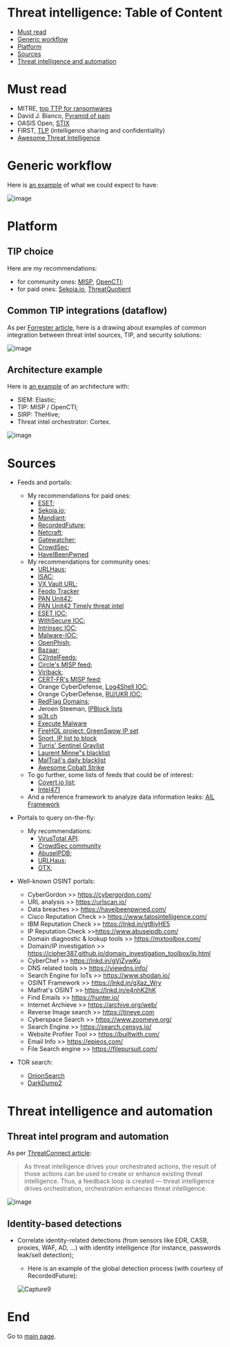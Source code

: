 # Threat intelligence: Table of Content

* [Must read](https://github.com/cyb3rxp/awesome-soc/blob/main/threat_intelligence.md#must-read)
* [Generic workflow](https://github.com/cyb3rxp/awesome-soc/blob/main/threat_intelligence.md#generic-workflow)
* [Platform](https://github.com/cyb3rxp/awesome-soc/blob/main/threat_intelligence.md#platform)
* [Sources](https://github.com/cyb3rxp/awesome-soc/blob/main/threat_intelligence.md#sources)
* [Threat intelligence and automation](https://github.com/cyb3rxp/awesome-soc/blob/main/threat_intelligence.md#threat-intelligence-and-automation)


# Must read

* MITRE, [top TTP for ransomwares](https://top-attack-techniques.mitre-engenuity.org/)
* David J. Bianco, [Pyramid of pain](https://detect-respond.blogspot.com/2013/03/the-pyramid-of-pain.html)
* OASIS Open, [STIX](https://oasis-open.github.io/cti-documentation/stix/intro.html)
* FIRST, [TLP](https://www.first.org/tlp/) (intelligence sharing and confidentiality)
* [Awesome Threat Intelligence](https://github.com/hslatman/awesome-threat-intelligence) 

# Generic workflow

Here is [an example](https://www.erdalozkaya.com/cyber-threat-intelligence/) of what we could expect to have:

![image](https://user-images.githubusercontent.com/16035152/204064894-943ad4e9-c1f6-4e5e-a7d8-ac5eb22f13fe.png)


# Platform
## TIP choice 
Here are my recommendations:
* for community ones: [MISP](https://www.misp-project.org/), [OpenCTI](https://www.filigran.io/en/products/opencti/);
* for paid ones: [Sekoia.io](https://www.sekoia.io/fr/produire-et-personnaliser-votre-propre-intelligence/), [ThreatQuotient](https://www.threatq.com/)

## Common TIP integrations (dataflow)

As per [Forrester article](https://www.forrester.com/blogs/15-11-07-starting_soon_threat_intelligence_platforms_research_0/), here is a drawing about examples of common integration between threat intel sources, TIP, and security solutions:

![image](https://user-images.githubusercontent.com/16035152/232339967-dfa4bab5-79eb-496c-ac19-6d7e3e98af92.png)

## Architecture example

Here is [an example](https://securityonline.info/s1em-siem-with-sirp-and-threat-intel/) of an architecture with:
 * SIEM: Elastic;
 * TIP: MISP / OpenCTI;
 * SIRP: TheHive;
 * Threat intel orchestrator: Cortex.
 
![image](https://user-images.githubusercontent.com/16035152/204066143-6c0a9cf0-67ab-44c7-b67e-af5df5a07219.png)


# Sources
* Feeds and portails:
   * My recommendations for paid ones: 
     * [ESET](https://www.eset.com/us/business/services/threat-intelligence/);
     * [Sekoia.io](https://www.sekoia.io/fr/sekoia-io-cti/); 
     * [Mandiant](https://www.mandiant.com/advantage/threat-intelligence/subscribe); 
     * [RecordedFuture](https://www.recordedfuture.com/platform/threat-intelligence); 
     * [Netcraft](https://www.netcraft.com/cybercrime/malicious-site-feeds/); 
     * [Gatewatcher](https://www.gatewatcher.com/en/our-solutions/lastinfosec/);
     * [CrowdSec](https://www.crowdsec.net/pricing);
     * [HaveIBeenPwned](https://haveibeenpwned.com/API/Key)
   * My recommendations for community ones: 
     * [URLHaus](https://urlhaus.abuse.ch/api/#csv);
     * [ISAC](https://www.enisa.europa.eu/publications/information-sharing-and-analysis-center-isacs-cooperative-models);
     * [VX Vault URL](http://vxvault.net/URL_List.php);
     * [Feodo Tracker](https://feodotracker.abuse.ch/blocklist/)
     * [PAN Unit42](https://github.com/pan-unit42/iocs);
     * [PAN Unit42 Timely threat intel](https://github.com/PaloAltoNetworks/Unit42-timely-threat-intel/tree/main)
     * [ESET IOC](https://github.com/eset/malware-ioc);
     * [WithSecure IOC](https://github.com/WithSecureLabs/iocs/tree/master);
     * [Intrinsec IOC](https://github.com/Intrinsec/IOCs);
     * [Malware-IOC](https://github.com/executemalware/Malware-IOCs);
     * [OpenPhish](https://openphish.com/feed.txt);
     * [Bazaar](https://bazaar.abuse.ch/export/csv/recent/);
     * [C2IntelFeeds](https://raw.githubusercontent.com/drb-ra/C2IntelFeeds/master/feeds/IPC2s-30day.csv);
     * [Circle's MISP feed](https://www.circl.lu/doc/misp/feed-osint/);
     * [Viriback](https://tracker.viriback.com/dump.php);
     * [CERT-FR's MISP feed](https://misp.cert.ssi.gouv.fr/feed-misp/);
     * Orange CyberDefense, [Log4Shell IOC](https://github.com/Orange-Cyberdefense/log4shell_iocs);
     * Orange CyberDefense, [RU/UKR IOC](https://github.com/Orange-Cyberdefense/russia-ukraine_IOCs);
     * [RedFlag Domains](https://red.flag.domains/);
     * Jeroen Steeman, [IPBlock lists](https://jeroen.steeman.org/IPBlock)
     * [si3t.ch](http://si3t.ch/evils/)
     * [Execute Malware](https://github.com/executemalware/Malware-IOCs/tree/main)
     * [FireHOL project: GreenSwow IP set](https://github.com/firehol/blocklist-ipsets/blob/master/greensnow.ipset)
     * [Snort, IP list to block](https://www.snort.org/downloads/ip-block-list)
     * [Turris' Sentinel Graylist](https://view.sentinel.turris.cz/greylist-data/greylist-latest.csv)
     * [Laurent Minne"s blacklist](https://raw.githubusercontent.com/duggytuxy/malicious_ip_addresses/main/botnets_zombies_scanner_spam_ips.txt)
     * [MalTrail's daily blacklist](https://raw.githubusercontent.com/stamparm/aux/master/maltrail-malware-domains.txt)
     * [Awesome Cobalt Strike](https://github.com/MichaelKoczwara/Awesome-CobaltStrike-Defence)
  * To go further, some lists of feeds that could be of interest:
    * [Covert.io list](http://www.covert.io/threat-intelligence/);
    * [Intel471](https://intel471.com/modules)
  * And a reference framework to analyze data information leaks: [AIL Framework](https://github.com/CIRCL/AIL-framework)

     

* Portals to query on-the-fly:
  * My recommendations: 
     * [VirusTotal API](https://support.virustotal.com/hc/en-us/articles/115002100149-API).
     * [CrowdSec community](https://app.crowdsec.net/cti)
     * [AbuseIPDB](https://www.abuseipdb.com/);
     * [URLHaus](https://urlhaus.abuse.ch/api/);
     * [OTX](https://otx.alienvault.com/api);

* Well-known OSINT portals:
  * CyberGordon >> https://cybergordon.com/
  * URL analysis >> https://urlscan.io/
  * Data breaches >> https://haveibeenpwned.com/
  * Cisco Reputation Check >> https://www.talosintelligence.com/
  * IBM Reputation Check >> https://lnkd.in/gt8iyHE5
  * IP Reputation Check >>https://www.abuseipdb.com/
  * Domain diagnostic & lookup tools >> https://mxtoolbox.com/
  * Domain/IP investigation >> https://cipher387.github.io/domain_investigation_toolbox/ip.html
  * CyberChef >> https://lnkd.in/gVjZywKu
  * DNS related tools >> https://viewdns.info/
  * Search Engine for IoTs >> https://www.shodan.io/
  * OSINT Framework >> https://lnkd.in/gXaz_Wry
  * Malfrat's OSINT >> https://lnkd.in/e4nhK2hK
  * Find Emails >> https://hunter.io/
  * Internet Archieve >> https://archive.org/web/
  * Reverse Image search >> https://tineye.com  
  * Cyberspace Search >> https://www.zoomeye.org/
  * Search Engine >> https://search.censys.io/
  * Website Profiler Tool >> https://builtwith.com/
  * Email Info >> https://epieos.com/
  * File Search engine >> https://filepursuit.com/
  
* TOR search:
  * [OnionSearch](https://github.com/megadose/OnionSearch)
  * [DarkDump2](https://github.com/josh0xA/darkdump)

# Threat intelligence and automation

## Threat intel program and automation

As per [ThreatConnect article](https://threatconnect.com/blog/tip-soar-creating-increased-capability-for-less-mature-teams/):
> As threat intelligence drives your orchestrated actions, the result of those actions can be used to create or enhance existing threat intelligence. Thus, a feedback loop is created — threat intelligence drives orchestration, orchestration enhances threat intelligence.

![image](https://user-images.githubusercontent.com/16035152/204065697-12466101-aa54-41a6-a462-a5831a1f22ef.png)


## Identity-based detections
 
* Correlate identity-related detections (from sensors like EDR, CASB, proxies, WAF, AD, ...) with identity intelligence (for instance, passwords leak/sell detection); 
  * Here is an example of the global detection process (with courtesy of RecordedFuture):
  
  ![Capture9](https://user-images.githubusercontent.com/16035152/202507017-15903302-2a61-40ba-9266-30b27de92af6.PNG)
  
    
# End
Go to [main page](https://github.com/cyb3rxp/awesome-soc/blob/main/README.md).
